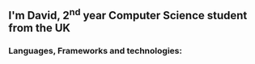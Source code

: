 ## I'm David, 2<sup>nd</sup> year Computer Science student from the UK
### Languages, Frameworks and technologies:

